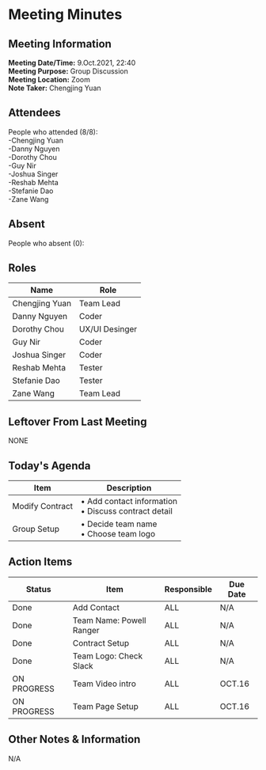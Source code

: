# Meeting Minutes
## Meeting Information
**Meeting Date/Time:** 9.Oct.2021, 22:40  
**Meeting Purpose:** Group Discussion  
**Meeting Location:** Zoom  
**Note Taker:** Chengjing Yuan    

## Attendees
People who attended (8/8):  
-Chengjing Yuan  
-Danny Nguyen  
-Dorothy Chou  
-Guy Nir  
-Joshua Singer  
-Reshab Mehta  
-Stefanie Dao  
-Zane Wang  

## Absent
People who absent (0):  

## Roles

Name | Role
-----|----
Chengjing Yuan | Team Lead
Danny Nguyen   | Coder
Dorothy Chou   | UX/UI Desinger
Guy Nir        | Coder
Joshua Singer  | Coder
Reshab Mehta  |  Tester
Stefanie Dao  |  Tester
Zane Wang     |  Team Lead

## Leftover From Last Meeting
NONE


## Today's Agenda

Item | Description
---- | ----
Modify Contract | • Add contact information<br>• Discuss contract detail<br>
Group Setup | • Decide team name <br>• Choose team logo <br>


## Action Items
| Status | Item | Responsible | Due Date |
| ---- | ---- | ---- | ---- |
| Done| Add Contact | ALL | N/A |
| Done| Team Name: Powell Ranger | ALL | N/A |
| Done| Contract Setup | ALL | N/A |
| Done| Team Logo: Check Slack | ALL | N/A |
| ON PROGRESS| Team Video intro | ALL | OCT.16|
| ON PROGRESS| Team Page Setup | ALL | OCT.16|

## Other Notes & Information
N/A
